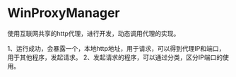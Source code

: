 # WinProxyManager
使用互联网共享的http代理，进行开发，动态调用代理的实现。

1、运行成功，会暴露一个，本地http地址，用于请求，可以得到代理IP和端口，用于其他程序，发起请求。
2、发起请求的程序，可以通过分类，区分IP端口的使用。

